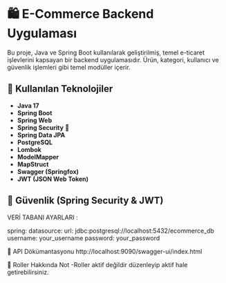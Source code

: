# 🛍️ E-Commerce Backend Uygulaması

Bu proje, Java ve Spring Boot kullanılarak geliştirilmiş, temel e-ticaret işlevlerini kapsayan bir backend uygulamasıdır. Ürün, kategori, kullanıcı ve güvenlik işlemleri gibi temel modüller içerir.

## 🔧 Kullanılan Teknolojiler

- **Java 17**
- **Spring Boot**
- **Spring Web**
- **Spring Security** 🔐
- **Spring Data JPA**
- **PostgreSQL**
- **Lombok**
- **ModelMapper**
- **MapStruct**
- **Swagger (Springfox)**
- **JWT (JSON Web Token)**

## 🔐 Güvenlik (Spring Security & JWT)

VERİ TABANI AYARLARI : 

spring:
  datasource:
    url: jdbc:postgresql://localhost:5432/ecommerce_db
    username: your_username
    password: your_password

 📒 API Dökümantasyonu
 http://localhost:9090/swagger-ui/index.html


 🔐 Roller Hakkında Not
 -Roller aktif değildir düzenleyip aktif hale getirebilirsiniz.
